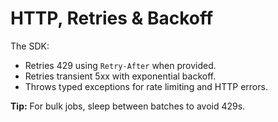 # HTTP, Retries & Backoff

The SDK:
- Retries 429 using `Retry-After` when provided.
- Retries transient 5xx with exponential backoff.
- Throws typed exceptions for rate limiting and HTTP errors.

**Tip:** For bulk jobs, sleep between batches to avoid 429s.
